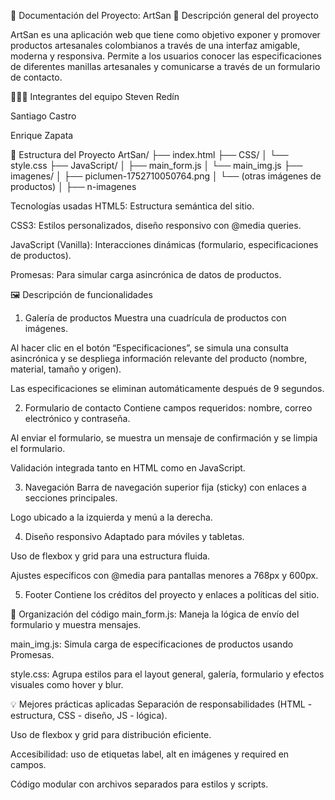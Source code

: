 🧾 Documentación del Proyecto: ArtSan
🧶 Descripción general del proyecto

ArtSan es una aplicación web que tiene como objetivo exponer y promover productos artesanales colombianos a través de una interfaz amigable, moderna y responsiva. Permite a los usuarios conocer las especificaciones de diferentes manillas artesanales y comunicarse a través de un formulario de contacto.

🧑‍🤝‍🧑 Integrantes del equipo
Steven Redín

Santiago Castro

Enrique Zapata

📌 Estructura del Proyecto
ArtSan/
├── index.html
├── CSS/
│   └── style.css
├── JavaScript/
│   ├── main_form.js
│   └── main_img.js
├── imagenes/
│   ├── piclumen-1752710050764.png
│   └── (otras imágenes de productos)
│   ├── n-imagenes

 Tecnologías usadas
HTML5: Estructura semántica del sitio.

CSS3: Estilos personalizados, diseño responsivo con @media queries.

JavaScript (Vanilla): Interacciones dinámicas (formulario, especificaciones de productos).

Promesas: Para simular carga asincrónica de datos de productos.

🖼️ Descripción de funcionalidades
1. Galería de productos
Muestra una cuadrícula de productos con imágenes.

Al hacer clic en el botón “Especificaciones”, se simula una consulta asincrónica y se despliega información relevante del producto (nombre, material, tamaño y origen).

Las especificaciones se eliminan automáticamente después de 9 segundos.

2. Formulario de contacto
Contiene campos requeridos: nombre, correo electrónico y contraseña.

Al enviar el formulario, se muestra un mensaje de confirmación y se limpia el formulario.

Validación integrada tanto en HTML como en JavaScript.

3. Navegación
Barra de navegación superior fija (sticky) con enlaces a secciones principales.

Logo ubicado a la izquierda y menú a la derecha.

4. Diseño responsivo
Adaptado para móviles y tabletas.

Uso de flexbox y grid para una estructura fluida.

Ajustes específicos con @media para pantallas menores a 768px y 600px.

5. Footer
Contiene los créditos del proyecto y enlaces a políticas del sitio.

🧩 Organización del código
main_form.js: Maneja la lógica de envío del formulario y muestra mensajes.

main_img.js: Simula carga de especificaciones de productos usando Promesas.

style.css: Agrupa estilos para el layout general, galería, formulario y efectos visuales como hover y blur.

💡 Mejores prácticas aplicadas
Separación de responsabilidades (HTML - estructura, CSS - diseño, JS - lógica).

Uso de flexbox y grid para distribución eficiente.

Accesibilidad: uso de etiquetas label, alt en imágenes y required en campos.

Código modular con archivos separados para estilos y scripts.